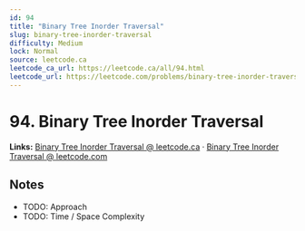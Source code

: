 ```yaml
--- 
id: 94
title: "Binary Tree Inorder Traversal"
slug: binary-tree-inorder-traversal
difficulty: Medium
lock: Normal
source: leetcode.ca
leetcode_ca_url: https://leetcode.ca/all/94.html
leetcode_url: https://leetcode.com/problems/binary-tree-inorder-traversal/
---
```


# 94. Binary Tree Inorder Traversal

**Links:** [Binary Tree Inorder Traversal @ leetcode.ca](https://leetcode.ca/all/94.html) · [Binary Tree Inorder Traversal @ leetcode.com](https://leetcode.com/problems/binary-tree-inorder-traversal/)

## Notes
- TODO: Approach
- TODO: Time / Space Complexity
